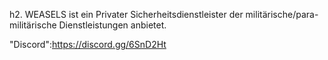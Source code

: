 h2. WEASELS ist ein Privater Sicherheitsdienstleister der militärische/para-militärische 
Dienstleistungen anbietet.

"Discord":https://discord.gg/6SnD2Ht